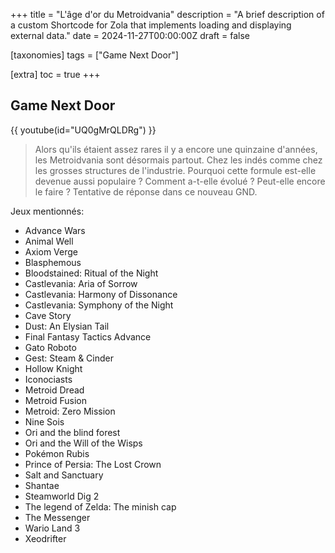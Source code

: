 +++
title = "L'âge d'or du Metroidvania"
description = "A brief description of a custom Shortcode for Zola that implements loading and displaying external data."
date = 2024-11-27T00:00:00Z
draft = false

[taxonomies]
tags = ["Game Next Door"]

[extra]
toc = true
+++

## Game Next Door

{{ youtube(id="UQ0gMrQLDRg") }}

> Alors qu'ils étaient assez rares il y a encore une quinzaine d'années, les Metroidvania sont désormais partout. Chez les indés comme chez les grosses structures de l'industrie. Pourquoi cette formule est-elle devenue aussi populaire ? Comment a-t-elle évolué ? Peut-elle encore le faire ? Tentative de réponse dans ce nouveau GND.

Jeux mentionnés:

* Advance Wars
* Animal Well
* Axiom Verge
* Blasphemous
* Bloodstained: Ritual of the Night
* Castlevania: Aria of Sorrow
* Castlevania: Harmony of Dissonance
* Castlevania: Symphony of the Night
* Cave Story
* Dust: An Elysian Tail
* Final Fantasy Tactics Advance
* Gato Roboto
* Gest: Steam & Cinder
* Hollow Knight
* Iconociasts
* Metroid Dread
* Metroid Fusion
* Metroid: Zero Mission
* Nine Sois
* Ori and the blind forest
* Ori and the Will of the Wisps
* Pokémon Rubis
* Prince of Persia: The Lost Crown
* Salt and Sanctuary
* Shantae
* Steamworld Dig 2
* The legend of Zelda: The minish cap
* The Messenger
* Wario Land 3
* Xeodrifter
